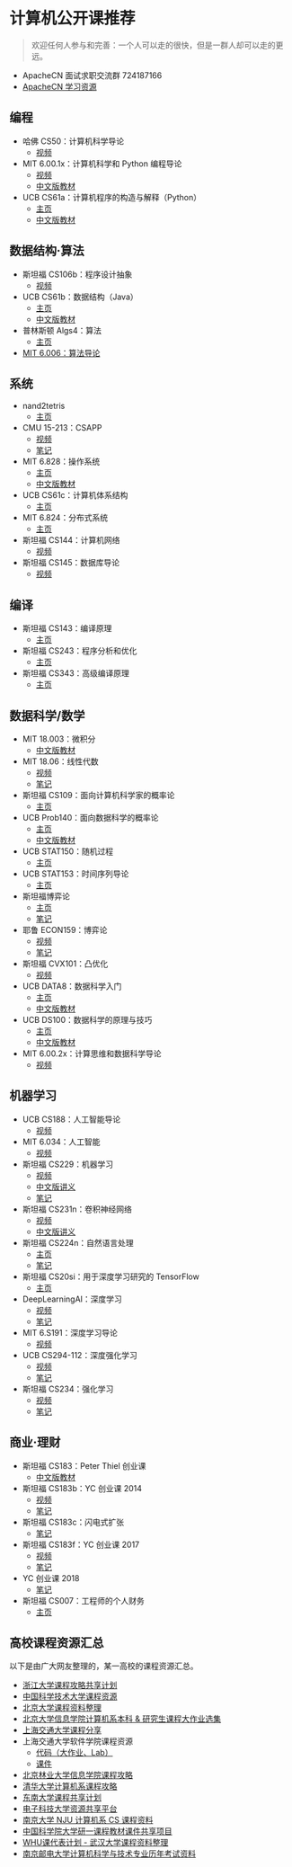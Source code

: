 # 计算机公开课推荐

> 欢迎任何人参与和完善：一个人可以走的很快，但是一群人却可以走的更远。

+   ApacheCN 面试求职交流群 724187166
+   [ApacheCN 学习资源](http://www.apachecn.org/)

## 编程

+   哈佛 CS50：计算机科学导论
    +   [视频](http://open.163.com/special/opencourse/cs50.html)
+   MIT 6.00.1x：计算机科学和 Python 编程导论
    +   [视频](http://www.xuetangx.com/courses/course-v1:MITx+6_00_1x+sp/about)
    +   [中文版教材](https://legacy.gitbook.com/book/lenkimo/byte-of-python-chinese-edition/details)
+   UCB CS61a：计算机程序的构造与解释（Python）
    +   [主页](https://cs61a.org/)
    +   [中文版教材](https://github.com/wizardforcel/sicp-py-zh)

## 数据结构·算法

+   斯坦福 CS106b：程序设计抽象
    +   [视频](http://open.163.com/special/opencourse/abstractions.html)
+   UCB CS61b：数据结构（Java）
    +   [主页](https://inst.eecs.berkeley.edu/~cs61b/)
    +   [中文版教材](https://github.com/apachecn/cs61b-textbook-zh)
+   普林斯顿 Algs4：算法
    +   [主页](http://algs4.cs.princeton.edu/)
+   [MIT 6.006：算法导论](http://open.163.com/special/opencourse/algorithms.html)

## 系统

+   nand2tetris
    +   [主页](http://www.nand2tetris.org/)
+   CMU 15-213：CSAPP
    +   [视频](https://www.bilibili.com/video/av20304787)
    +   [笔记](http://wdxtub.com/2016/04/16/thin-csapp-1/)
+   MIT 6.828：操作系统
    +   [主页](https://pdos.csail.mit.edu/6.828/)
    +   [中文版教材](https://legacy.gitbook.com/book/th0ar/xv6-chinese)
+   UCB CS61c：计算机体系结构
    +   [主页](http://www-inst.eecs.berkeley.edu/~cs61c/)
+   MIT 6.824：分布式系统
    +   [主页](https://pdos.csail.mit.edu/6.824/)
+   斯坦福 CS144：计算机网络
    +   [视频](https://www.bilibili.com/video/av11930774/)
+   斯坦福 CS145：数据库导论
    +   [视频](https://www.bilibili.com/video/av19616961/)

## 编译

+   斯坦福 CS143：编译原理
    +   [主页](http://web.stanford.edu/class/cs143/)
+   斯坦福 CS243：程序分析和优化
    +   [主页](https://suif.stanford.edu/~courses/cs243/)
+   斯坦福 CS343：高级编译原理
    +   [主页](http://web.stanford.edu/class/cs343/)

## 数据科学/数学

+   MIT 18.003：微积分
    +   [中文版教材](https://github.com/apachecn/calc4b-zh)
+   MIT 18.06：线性代数
    +   [视频](http://open.163.com/special/opencourse/daishu.html)
    +   [笔记](https://github.com/zlotus/notes-linear-algebra)
+   斯坦福 CS109：面向计算机科学家的概率论
    +   [主页](https://web.stanford.edu/class/cs109/)
+   UCB Prob140：面向数据科学的概率论
    +   [主页](https://prob140.org/)
    +   [中文版教材](https://github.com/apachecn/prob140-textbook-zh)
+   UCB STAT150：随机过程
    +   [主页](https://www.stat.berkeley.edu/~aldous/150/)
+   UCB STAT153：时间序列导论
    +   [主页](https://www.stat.berkeley.edu/~aditya/styled-5/index.html)
+   斯坦福博弈论
    +   [主页](http://www.game-theory-class.org/)
    +   [笔记](https://github.com/apachecn/stanford-game-theory-notes-zh)
+   耶鲁 ECON159：博弈论
    +   [视频](http://open.163.com/special/gametheory/)
    +   [笔记](https://download.csdn.net/download/wizardforcel/10294261)
+   斯坦福 CVX101：凸优化
    +   [视频](https://www.bilibili.com/video/av8907218/)
+   UCB DATA8：数据科学入门
    +   [主页](http://data8.org/)
    +   [中文版教材](https://github.com/Kivy-CN/data8-textbook-zh)
+   UCB DS100：数据科学的原理与技巧
    +   [主页](http://www.ds100.org/)
    +   [中文版教材](https://github.com/apachecn/ds100-textbook-zh)
+   MIT 6.00.2x：计算思维和数据科学导论
    +   [视频](http://www.xuetangx.com/courses/MITx/6_00_2x/2014_T2/about)

## 机器学习

+   UCB CS188：人工智能导论
    +   [视频](https://www.bilibili.com/video/av15630620/)
+   MIT 6.034：人工智能
    +   [视频](http://open.163.com/movie/2017/9/Q/S/MCTMNN3UI_MCTMNR8QS.html)
+   斯坦福 CS229：机器学习
    +   [视频](http://open.163.com/special/opencourse/machinelearning.html)
    +   [中文版讲义](https://github.com/Kivy-CN/Stanford-CS-229-CN)
    +   [笔记](http://ai-start.com/ml2014/)
+   斯坦福 CS231n：卷积神经网络
    +   [视频](https://www.bilibili.com/video/av16585576)
    +   [中文版讲义](https://zhuanlan.zhihu.com/p/21930884?refer=intelligentunit)
+   斯坦福 CS224n：自然语言处理
    +   [主页](http://web.stanford.edu/class/cs224n/)
    +   [笔记](https://github.com/apachecn/stanford-cs224n-notes-zh)
+   斯坦福 CS20si：用于深度学习研究的 TensorFlow
    +   [主页](https://web.stanford.edu/class/cs20si/)
+   DeepLearningAI：深度学习
    +   [视频](https://mooc.study.163.com/course/deeplearning_ai-2001281002#/info)
    +   [笔记](http://ai-start.com/dl2017/)
+   MIT 6.S191：深度学习导论
    +   [视频](https://www.bilibili.com/video/av19113488)
+   UCB CS294-112：深度强化学习
    +   [视频](https://www.bilibili.com/video/av9802698/)
    +   [笔记](https://github.com/apachecn/ucb-cs294-112-notes-zh)
+   斯坦福 CS234：强化学习
    +   [视频](https://www.bilibili.com/video/av47812079)
    +   [笔记](https://github.com/apachecn/stanford-cs234-notes-zh)

## 商业·理财

+   斯坦福 CS183：Peter Thiel 创业课
    +   [中文版教材](https://github.com/apachecn/stanford-cs183-notes/tree/master/docs/a)
+   斯坦福 CS183b：YC 创业课 2014
    +   [视频](http://open.163.com/special/opencourse/startup.html)
    +   [笔记](https://github.com/apachecn/stanford-cs183-notes/tree/master/docs/b)
+   斯坦福 CS183c：闪电式扩张
    +   [笔记](https://github.com/apachecn/stanford-cs183-notes/tree/master/docs/c)
+   斯坦福 CS183f：YC 创业课 2017
    +   [视频](https://search.bilibili.com/all?keyword=2017%20YC%20%E5%88%9B%E4%B8%9A%E8%AF%BE)
    +   [笔记](https://github.com/apachecn/stanford-cs183-notes/tree/master/docs/f)
+   YC 创业课 2018
    +   [笔记](https://github.com/apachecn/stanford-cs183-notes/tree/master/docs/sus2018)
+   斯坦福 CS007：工程师的个人财务
    +   [主页](https://cs007.blog/)

## 高校课程资源汇总

以下是由广大网友整理的，某一高校的课程资源汇总。

+   [浙江大学课程攻略共享计划](https://github.com/QSCTech/zju-icicles)
+   [中国科学技术大学课程资源](https://github.com/USTC-Resource/USTC-Course)
+   [北京大学课程资料整理](https://github.com/lib-pku/libpku)
+   [北京大学信息学院计算机系本科 & 研究生课程大作业选集](https://github.com/tongtzeho/PKUCourse)
+   [上海交通大学课程分享](https://github.com/CoolPhilChen/SJTU-Courses/)
+   上海交通大学软件学院课程资源
    +   [代码（大作业、Lab）](https://github.com/SJTU-SE/awesome-se)
    +   [课件](https://github.com/sjtu-se-courseware/sjtu-se-courseware)
+   [北京林业大学信息学院课程攻略](https://github.com/bljx/BFU-leaf)
+   [清华大学计算机系课程攻略](https://github.com/PKUanonym/REKCARC-TSC-UHT)
+   [东南大学课程共享计划](https://github.com/zjdx1998/seucourseshare)
+   [电子科技大学资源共享平台](https://github.com/Xovee/uestc-course)
+   [南京大学 NJU 计算机系 CS 课程资料](https://github.com/ZhangYikaii/NJUCS_Course_Material_JatHoiCheung)
+   [中国科学院大学研一课程教材课件共享项目](https://github.com/lilujunai/UCAS-Course)
+   [WHU课代表计划 - 武汉大学课程资料整理](https://github.com/openwhu/OpenWHU)
+   [南京邮电大学计算机科学与技术专业历年考试资料](https://github.com/NJUPTFreeExams/NJUPT-CS-Free-Exams)
